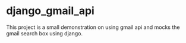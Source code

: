 # django_gmail_api
This project is a small demonstration on using gmail api and mocks the gmail search box using django.
